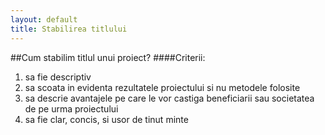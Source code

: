 ```yaml
---
layout: default
title: Stabilirea titlului
---
```

##Cum stabilim titlul unui proiect?
####Criterii:
<ol>
    <li>sa fie descriptiv</li>
    <li>sa scoata in evidenta rezultatele proiectului si nu metodele folosite</li>
    <li>sa descrie avantajele pe care le vor castiga beneficiarii sau societatea de pe urma proiectului</li>
    <li>sa fie clar, concis, si usor de tinut minte</li>
</ol>